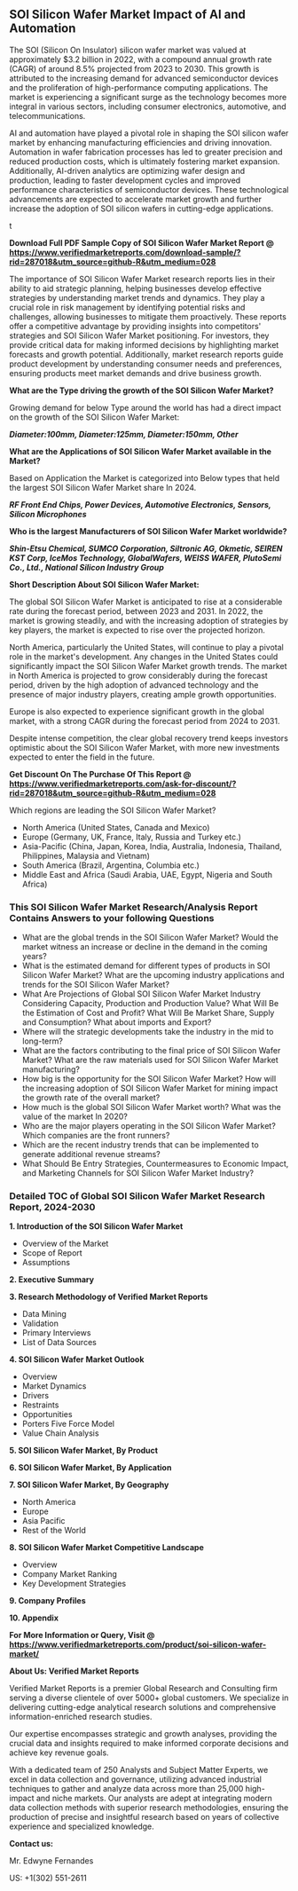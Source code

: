 <h2>SOI Silicon Wafer Market Impact of AI and Automation</h2><p>The SOI (Silicon On Insulator) silicon wafer market was valued at approximately $3.2 billion in 2022, with a compound annual growth rate (CAGR) of around 8.5% projected from 2023 to 2030. This growth is attributed to the increasing demand for advanced semiconductor devices and the proliferation of high-performance computing applications. The market is experiencing a significant surge as the technology becomes more integral in various sectors, including consumer electronics, automotive, and telecommunications.</p><p>AI and automation have played a pivotal role in shaping the SOI silicon wafer market by enhancing manufacturing efficiencies and driving innovation. Automation in wafer fabrication processes has led to greater precision and reduced production costs, which is ultimately fostering market expansion. Additionally, AI-driven analytics are optimizing wafer design and production, leading to faster development cycles and improved performance characteristics of semiconductor devices. These technological advancements are expected to accelerate market growth and further increase the adoption of SOI silicon wafers in cutting-edge applications.</p>t</p><p id="" class=""><strong>Download Full PDF Sample Copy of SOI Silicon Wafer Market Report @ <a href="https://www.verifiedmarketreports.com/download-sample/?rid=287018&utm_source=github-R&utm_medium=028" target="_blank">https://www.verifiedmarketreports.com/download-sample/?rid=287018&utm_source=github-R&utm_medium=028</a></strong></p><p>The importance of&nbsp;SOI Silicon Wafer Market research reports lies in their ability to aid strategic planning, helping businesses develop effective strategies by understanding market trends and dynamics. They play a crucial role in risk management by identifying potential risks and challenges, allowing businesses to mitigate them proactively. These reports offer a competitive advantage by providing insights into competitors' strategies and SOI Silicon Wafer Market positioning. For investors, they provide critical data for making informed decisions by highlighting market forecasts and growth potential. Additionally, market research reports guide product development by understanding consumer needs and preferences, ensuring products meet market demands and drive business growth.</p><p><strong>What are the&nbsp;Type driving the growth of the SOI Silicon Wafer Market?</strong></p><p id="" class="">Growing demand for below Type around the world has had a direct impact on the growth of the SOI Silicon Wafer Market:</p><em><strong>Diameter:100mm, Diameter:125mm, Diameter:150mm, Other</strong></em></p><strong>What are the&nbsp;Applications&nbsp;of SOI Silicon Wafer Market available in the Market?</strong></p><p id="" class="">Based on Application the Market is categorized into Below types that held the largest SOI Silicon Wafer Market share In 2024.</p><em><strong>RF Front End Chips, Power Devices, Automotive Electronics, Sensors, Silicon Microphones</strong></em></p><strong>Who is the largest Manufacturers of SOI Silicon Wafer Market worldwide?</strong></p><p><em><strong>Shin-Etsu Chemical, SUMCO Corporation, Siltronic AG, Okmetic, SEIREN KST Corp, IceMos Technology, GlobalWafers, WEISS WAFER, PlutoSemi Co., Ltd., National Silicon Industry Group</strong></em></p><p id="" class=""><strong>Short Description About SOI Silicon Wafer Market:</strong></p><p>The global SOI Silicon Wafer Market is anticipated to rise at a considerable rate during the forecast period, between 2023 and 2031. In 2022, the market is growing steadily, and with the increasing adoption of strategies by key players, the market is expected to rise over the projected horizon.</p><p>North America, particularly the United States, will continue to play a pivotal role in the market's development. Any changes in the United States could significantly impact the SOI Silicon Wafer Market growth trends. The market in North America is projected to grow considerably during the forecast period, driven by the high adoption of advanced technology and the presence of major industry players, creating ample growth opportunities.</p><p>Europe is also expected to experience significant growth in the global market, with a strong CAGR during the forecast period from 2024 to 2031.</p><p>Despite intense competition, the clear global recovery trend keeps investors optimistic about the SOI Silicon Wafer Market, with more new investments expected to enter the field in the future.</p><p id="" class=""><strong>Get Discount On The Purchase Of This Report @ <a href="https://www.verifiedmarketreports.com/ask-for-discount/?rid=287018&utm_source=github-R&utm_medium=028" target="_blank">https://www.verifiedmarketreports.com/ask-for-discount/?rid=287018&utm_source=github-R&utm_medium=028</a></strong></p>Which regions are leading the SOI Silicon Wafer Market?</p><ul><li>North America (United States, Canada and Mexico)</li><li>Europe (Germany, UK, France, Italy, Russia and Turkey etc.)</li><li>Asia-Pacific (China, Japan, Korea, India, Australia, Indonesia, Thailand, Philippines, Malaysia and Vietnam)</li><li>South America (Brazil, Argentina, Columbia etc.)</li><li>Middle East and Africa (Saudi Arabia, UAE, Egypt, Nigeria and South Africa)</li></ul><h3 id="" class="">This SOI Silicon Wafer Market Research/Analysis Report Contains Answers to your following Questions</h3><ul><li>What are the global trends in the SOI Silicon Wafer Market? Would the market witness an increase or decline in the demand in the coming years?</li><li>What is the estimated demand for different types of products in SOI Silicon Wafer Market? What are the upcoming industry applications and trends for the SOI Silicon Wafer Market?</li><li>What Are Projections of Global SOI Silicon Wafer Market Industry Considering Capacity, Production and Production Value? What Will Be the Estimation of Cost and Profit? What Will Be Market Share, Supply and Consumption? What about imports and Export?</li><li>Where will the strategic developments take the industry in the mid to long-term?</li><li>What are the factors contributing to the final price of SOI Silicon Wafer Market? What are the raw materials used for SOI Silicon Wafer Market manufacturing?</li><li>How big is the opportunity for the SOI Silicon Wafer Market? How will the increasing adoption of SOI Silicon Wafer Market for mining impact the growth rate of the overall market?</li><li>How much is the global SOI Silicon Wafer Market worth? What was the value of the market In 2020?</li><li>Who are the major players operating in the SOI Silicon Wafer Market? Which companies are the front runners?</li><li>Which are the recent industry trends that can be implemented to generate additional revenue streams?</li><li>What Should Be Entry Strategies, Countermeasures to Economic Impact, and Marketing Channels for SOI Silicon Wafer Market Industry?</li></ul><h3 id="" class="">Detailed TOC of Global SOI Silicon Wafer Market Research Report, 2024-2030</h3><p id="" class=""><strong>1. Introduction of the SOI Silicon Wafer Market</strong></p><ul><li>Overview of the Market</li><li>Scope of Report</li><li>Assumptions</li></ul><p id="" class=""><strong>2. Executive Summary</strong></p><p id="" class=""><strong>3. Research Methodology of Verified Market Reports</strong></p><ul><li>Data Mining</li><li>Validation</li><li>Primary Interviews</li><li>List of Data Sources</li></ul><p id="" class=""><strong>4. SOI Silicon Wafer Market Outlook</strong></p><ul><li>Overview</li><li>Market Dynamics</li><li>Drivers</li><li>Restraints</li><li>Opportunities</li><li>Porters Five Force Model</li><li>Value Chain Analysis</li></ul><p id="" class=""><strong>5. SOI Silicon Wafer Market, By Product</strong></p><p id="" class=""><strong>6. SOI Silicon Wafer Market, By Application</strong></p><p id="" class=""><strong>7. SOI Silicon Wafer Market, By Geography</strong></p><ul><li>North America</li><li>Europe</li><li>Asia Pacific</li><li>Rest of the World</li></ul><p id="" class=""><strong>8. SOI Silicon Wafer Market Competitive Landscape</strong></p><ul><li>Overview</li><li>Company Market Ranking</li><li>Key Development Strategies</li></ul><p id="" class=""><strong>9. Company Profiles</strong></p><p id="" class=""><strong>10. Appendix</strong></p><p id="" class=""><strong>For More Information or Query, Visit @ <a href="https://www.verifiedmarketreports.com/product/soi-silicon-wafer-market/" target="_blank">https://www.verifiedmarketreports.com/product/soi-silicon-wafer-market/</a></strong></p><p id="" class=""><strong>About Us: Verified Market Reports</strong></p><p id="" class="">Verified Market Reports is a premier Global Research and Consulting firm serving a diverse clientele of over 5000+ global customers. We specialize in delivering cutting-edge analytical research solutions and comprehensive information-enriched research studies.</p><p id="" class="">Our expertise encompasses strategic and growth analyses, providing the crucial data and insights required to make informed corporate decisions and achieve key revenue goals.</p><p id="" class="">With a dedicated team of 250 Analysts and Subject Matter Experts, we excel in data collection and governance, utilizing advanced industrial techniques to gather and analyze data across more than 25,000 high-impact and niche markets. Our analysts are adept at integrating modern data collection methods with superior research methodologies, ensuring the production of precise and insightful research based on years of collective experience and specialized knowledge.</p><p id="" class=""><strong>Contact us:</strong></p><p id="" class="">Mr. Edwyne Fernandes</p><p id="" class="">US: +1(302) 551-2611</p>
